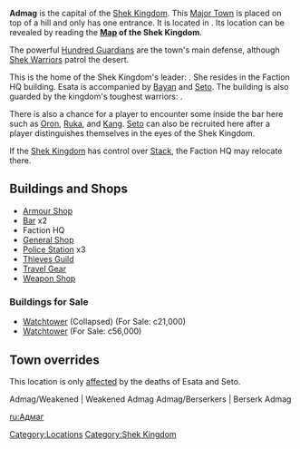 **Admag** is the capital of the [Shek Kingdom](02%20-%20Projects%20&%20Wikis/Kenshi/Kenshi%20Wiki/Kenshi%20Wiki%20Template/Shek_Kingdom.md "wikilink").
This [Major Town](Major_Towns.md "wikilink") is placed on top of a hill and
only has one entrance. It is located in [](Stenn_Desert.md). Its location can be revealed by
reading the **[Map](Maps.md "wikilink") of the Shek Kingdom**.

The powerful [Hundred Guardians](Hundred_Guardian.md "wikilink") are the
town's main defense, although [Shek Warriors](Shek_Warrior.md "wikilink")
patrol the desert.

This is the home of the Shek Kingdom's leader: [](Esata_the_Stone_Golem.md). She resides in the Faction HQ
building. Esata is accompanied by [Bayan](Bayan.md "wikilink") and
[Seto](Seto.md "wikilink"). The building is also guarded by the kingdom's
toughest warriors: [](The_Five_Invincibles.md).

There is also a chance for a player to encounter some [](Unique_Recruits.md) inside the bar here such as
[Oron](Oron.md "wikilink"), [Ruka](Ruka.md "wikilink"), [](Rane_the_Giant.md) and [Kang](Kang.md "wikilink").
[Seto](Seto.md "wikilink") can also be recruited here after a player
distinguishes themselves in the eyes of the Shek Kingdom.

If the [Shek Kingdom](02%20-%20Projects%20&%20Wikis/Kenshi/Kenshi%20Wiki/Kenshi%20Wiki%20Template/Shek_Kingdom.md "wikilink") has control over
[Stack](Stack.md "wikilink"), the Faction HQ may relocate there.

## Buildings and Shops

- [Armour Shop](Shek_Armor_Shop.md "wikilink")
- [Bar](Shek_Bar.md "wikilink") x2
- Faction HQ
- [General Shop](General_Shop.md "wikilink")
- [Police Station](Police_Station.md "wikilink") x3
- [Thieves Guild](Thieves_Guild.md "wikilink")
- [Travel Gear](Travel_Gear.md "wikilink")
- [Weapon Shop](Shek_Weapon_Shop.md "wikilink")

### Buildings for Sale

- [Watchtower](Watchtower.md "wikilink") (Collapsed) (For Sale: c21,000)
- [Watchtower](Watchtower.md "wikilink") (For Sale: c56,000)

## Town overrides

This location is only [affected](World_States.md "wikilink") by the deaths
of Esata and Seto.

<tabview> Admag/Weakened \| Weakened Admag Admag/Berserkers \| Berserk
Admag </tabview>

[ru:Адмаг](ru:Адмаг "wikilink")

[Category:Locations](Category:Locations "wikilink") [Category:Shek
Kingdom](Category:Shek_Kingdom "wikilink")